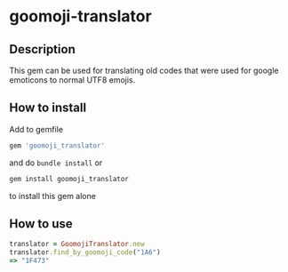 # goomoji-translator

## Description

This gem can be used for translating old codes that were used for google emoticons to normal UTF8 emojis.

## How to install

Add to gemfile

```ruby
gem 'goomoji_translator'
```
and do `bundle install` or 

```bash
gem install goomoji_translator
```

to install this gem alone


## How to use

```ruby
translator = GoomojiTranslator.new
translator.find_by_goomoji_code("1A6")
=> "1F473"
```
